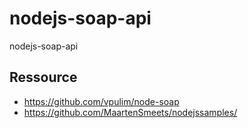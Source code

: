 # nodejs-soap-api
nodejs-soap-api

## Ressource
- https://github.com/vpulim/node-soap 
- https://github.com/MaartenSmeets/nodejssamples/
